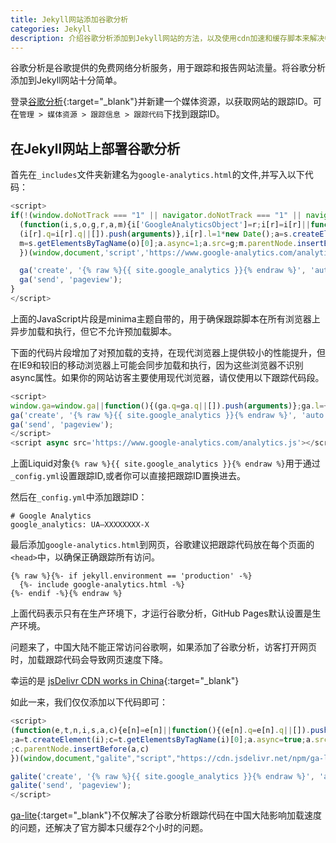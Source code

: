 ```yaml
---
title: Jekyll网站添加谷歌分析
categories: Jekyll
description: 介绍谷歌分析添加到Jekyll网站的方法，以及使用cdn加速和缓存脚本来解决中国大陆加载慢的问题
---
```


谷歌分析是谷歌提供的免费网络分析服务，用于跟踪和报告网站流量。将谷歌分析添加到Jekyll网站十分简单。

登录[谷歌分析](https://www.google.com/intl/zh-CN/analytics/){:target="_blank"}并新建一个媒体资源，以获取网站的跟踪ID。可在`管理 > 媒体资源 > 跟踪信息 > 跟踪代码`下找到跟踪ID。

## 在Jekyll网站上部署谷歌分析

首先在`_includes`文件夹新建名为`google-analytics.html`的文件,并写入以下代码：

```javascript
<script>
if(!(window.doNotTrack === "1" || navigator.doNotTrack === "1" || navigator.doNotTrack === "yes" || navigator.msDoNotTrack === "1")) {
  (function(i,s,o,g,r,a,m){i['GoogleAnalyticsObject']=r;i[r]=i[r]||function(){
  (i[r].q=i[r].q||[]).push(arguments)},i[r].l=1*new Date();a=s.createElement(o),
  m=s.getElementsByTagName(o)[0];a.async=1;a.src=g;m.parentNode.insertBefore(a,m)
  })(window,document,'script','https://www.google-analytics.com/analytics.js','ga');

  ga('create', '{% raw %}{{ site.google_analytics }}{% endraw %}', 'auto');
  ga('send', 'pageview');
}
</script>
```

<!-- more -->

上面的JavaScript片段是minima主题自带的，用于确保跟踪脚本在所有浏览器上异步加载和执行，但它不允许预加载脚本。

下面的代码片段增加了对预加载的支持，在现代浏览器上提供较小的性能提升，但在IE9和较旧的移动浏览器上可能会同步加载和执行，因为这些浏览器不识别async属性。如果你的网站访客主要使用现代浏览器，请仅使用以下跟踪代码段。

```javascript
<script>
window.ga=window.ga||function(){(ga.q=ga.q||[]).push(arguments)};ga.l=+new Date;
ga('create', '{% raw %}{{ site.google_analytics }}{% endraw %}', 'auto');
ga('send', 'pageview');
</script>
<script async src='https://www.google-analytics.com/analytics.js'></script>
```
上面Liquid对象`{% raw %}{{ site.google_analytics }}{% endraw %}`用于通过`_config.yml`设置跟踪ID,或者你可以直接把跟踪ID置换进去。

然后在`_config.yml`中添加跟踪ID：

```text
# Google Analytics
google_analytics: UA—XXXXXXXX-X
```

最后添加`google-analytics.html`到网页，谷歌建议把跟踪代码放在每个页面的`<head>`中，以确保正确跟踪所有访问。

```text
{% raw %}{%- if jekyll.environment == 'production' -%}
  {%- include google-analytics.html -%}
{%- endif -%}{% endraw %}
```

上面代码表示只有在生产环境下，才运行谷歌分析，GitHub Pages默认设置是生产环境。

问题来了，中国大陆不能正常访问谷歌啊，如果添加了谷歌分析，访客打开网页时，加载跟踪代码会导致网页速度下降。

幸运的是 [jsDelivr CDN works in China](https://www.jsdelivr.com/network#china){:target="_blank"}

如此一来，我们仅仅添加以下代码即可：

```javascript
<script>
(function(e,t,n,i,s,a,c){e[n]=e[n]||function(){(e[n].q=e[n].q||[]).push(arguments)}
;a=t.createElement(i);c=t.getElementsByTagName(i)[0];a.async=true;a.src=s
;c.parentNode.insertBefore(a,c)
})(window,document,"galite","script","https://cdn.jsdelivr.net/npm/ga-lite@2/dist/ga-lite.min.js");

galite('create', '{% raw %}{{ site.google_analytics }}{% endraw %}', 'auto');
galite('send', 'pageview');
</script>
```

[ga-lite](https://github.com/jehna/ga-lite){:target="_blank"}不仅解决了谷歌分析跟踪代码在中国大陆影响加载速度的问题，还解决了官方脚本只缓存2个小时的问题。